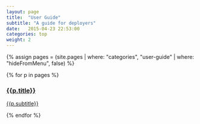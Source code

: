 ```yaml
---
layout: page
title:  "User Guide"
subtitle: "A guide for deployers"
date:   2015-04-23 22:53:00
categories: top
weight: 2
---
```


{% assign pages = (site.pages | where: "categories", "user-guide" | where: "hideFromMenu", false)  %}

<div class="cards-select">
    {% for p in pages %}
    <div class="selection-card">
        <a href="{{ p.url }}">
            <h3>{{p.title}}</h3>
            <p>
                {{p.subtitle}}
            </p>
        </a>
    </div>
    {% endfor %}
</div><!--end cards select-->